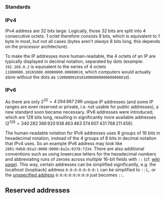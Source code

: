 ### Standards
### IPv4
IPv4 address are 32 bits large. Logically, those 32 bits are split into 4 consecutive octets. 1 octet therefore consists 8 bits, which is equivalent to 1 byte in most, but not all cases (bytes aren't _always_ 8 bits long, this depends on the processor architecture).

To make the IP addresses more human-readable, the 4 octets of an IP are typically displayed in decimal notation, separated by dots (example: `192.168.0.2` is equivalent to the series of 4 octets `11000000.10101000.00000000.00000010`, which computers would actually store without the dots as `11000000101010000000000000000010`).

### IPv6
As there are only $2^{32}=4\,294\,967\,296$ unique IP addresses (and some IP ranges are even reserved or private, i.e. not usable for public addresses), a new standard soon became necessary. IPv6 addresses were introduced, which are 128 bits long, resulting in significantly more available addresses ($2^{128}=340\,282\,366\,920\,938\,463\,463\,374\,607\,431\,768\,211\,456$).

The human-readable notation for IPv6 addresses uses 8 groups of 16 bits in hexadecimal notation, instead of the 4 groups of 8 bits in decimal notation that IPv4 uses. So an example IPv6 address may look like `2001:0db8:85a3:0000:0000:8a2e:0370:7334`. There are also additional conventions such as using lowercase letters for the hexadecimal numbers and abbreviating runs of zeroes across _multiple_ 16-bit fields with `::` (cf. [wiki page](https://en.wikipedia.org/wiki/IPv6_address#Representation)). This way, certain addresses can be simplified significantly, e.g. the localhost (loopback) address `0:0:0:0:0:0:0:1` can be simplified to `::1`,. or the [unspecified address](https://en.wikipedia.org/wiki/IPv6_address#Unspecified_address) `0:0:0:0:0:0:0:0` just becomes `::`.

## Reserved addresses
